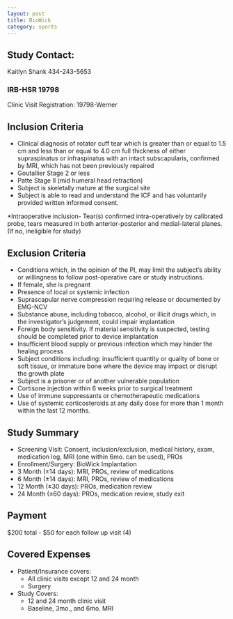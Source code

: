 ```yaml
---
layout: post
title: BioWick
category: sports
---
```


## Study Contact:  
Kaitlyn Shank
434-243-5653

### IRB-HSR 19798
Clinic Visit Registration:
19798-Werner

##  Inclusion Criteria

- Clinical diagnosis of rotator cuff tear which is greater than or equal to 1.5 cm and less than or equal to 4.0 cm full thickness of either supraspinatus or infraspinatus with an intact subscapularis, confirmed by MRI, which has not been previously repaired
- Goutallier Stage 2 or less
- Patte Stage II (mid humeral head retraction)
- Subject is skeletally mature at the surgical site
- Subject is able to read and understand the ICF and has voluntarily provided written informed consent.

*Intraoperative inclusion- Tear(s) confirmed intra-operatively by calibrated probe, tears measured in both anterior-posterior and medial-lateral planes. (If no, ineligible for study)

##  Exclusion Criteria

- Conditions which, in the opinion of the PI, may limit the subject’s ability or willingness to follow post-operative care or study instructions.
- If female, she is pregnant
- Presence of local or systemic infection
- Suprascapular nerve compression requiring release or documented by EMG-NCV
- Substance abuse, including tobacco, alcohol, or illicit drugs which, in the investigator’s judgement, could impair implantation
- Foreign body sensitivity.  If material sensitivity is suspected, testing should be completed prior to device implantation
- Insufficient blood supply or previous infection which may hinder the healing process
- Subject conditions including: insufficient quantity or quality of bone or soft tissue, or immature bone where the device may impact or disrupt the growth plate
- Subject is a prisoner or of another vulnerable population
- Cortisone injection within 6 weeks prior to surgical treatment
- Use of immune suppressants or chemotherapeutic medications
- Use of systemic corticosteroids at any daily dose for more than 1 month within the last 12 months.

## Study Summary

- Screening Visit: Consent, inclusion/exclusion, medical history, exam, medication log, MRI (one within 6mo. can be used), PROs
- Enrollment/Surgery: BioWick Implantation
- 3 Month (±14 days): MRI, PROs, review of medications
- 6 Month (±14 days): MRI, PROs, review of medications
- 12 Month (±30 days): PROs, medication review
- 24 Month (±60 days): PROs, medication review, study exit

## Payment
$200 total - $50 for each follow up visit (4)

## Covered Expenses
- Patient/Insurance covers:
  - All clinic visits except 12 and 24 month
  - Surgery
- Study Covers:
  - 12 and 24 month clinic visit
  - Baseline, 3mo., and 6mo. MRI
